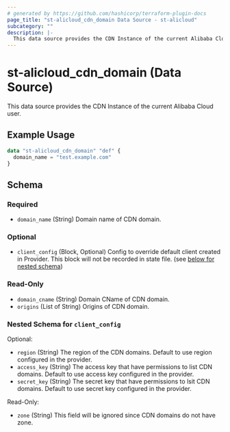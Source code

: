 ```yaml
---
# generated by https://github.com/hashicorp/terraform-plugin-docs
page_title: "st-alicloud_cdn_domain Data Source - st-alicloud"
subcategory: ""
description: |-
  This data source provides the CDN Instance of the current Alibaba Cloud user.
---
```


# st-alicloud_cdn_domain (Data Source)

This data source provides the CDN Instance of the current Alibaba Cloud user.

## Example Usage

```terraform
data "st-alicloud_cdn_domain" "def" {
  domain_name = "test.example.com"
}
```

<!-- schema generated by tfplugindocs -->
## Schema

### Required

- `domain_name` (String) Domain name of CDN domain.

### Optional

- `client_config` (Block, Optional) Config to override default client created in Provider. This block will not be recorded in state file. (see [below for nested schema](#nestedblock--client_config))

### Read-Only

- `domain_cname` (String) Domain CName of CDN domain.
- `origins` (List of String) Origins of CDN domain.

<a id="nestedblock--client_config"></a>
### Nested Schema for `client_config`

Optional:

- `region` (String) The region of the CDN domains. Default to use region configured in the provider.
- `access_key` (String) The access key that have permissions to list CDN domains. Default to use access key configured in the provider.
- `secret_key` (String) The secret key that have permissions to lsit CDN domains. Default to use secret key configured in the provider.

Read-Only:

- `zone` (String) This field will be ignored since CDN domains do not have zone.


